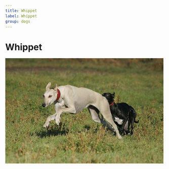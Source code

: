 ```yaml
---
title: Whippet
label: Whippet
group: dogs
---
```


# Whippet

![Whippet](/assets/images/whippet/image.jpg "Whippet")
